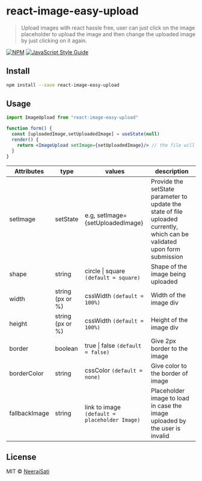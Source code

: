 # react-image-easy-upload

> Upload images with react hassle free, user can just click on the image placeholder to upload the image and then change the uploaded image by just clicking on it again.

[![NPM](https://img.shields.io/npm/v/react-image-easy-upload.svg)](https://www.npmjs.com/package/react-image-easy-upload) [![JavaScript Style Guide](https://img.shields.io/badge/code_style-standard-brightgreen.svg)](https://standardjs.com)

## Install

```bash
npm install --save react-image-easy-upload
```

## Usage

```jsx
import ImageUpload from "react-image-easy-upload"

function form() {
  const [uploadedImage,setUploadedImage] = useState(null)
  render() {
    return <ImageUpload setImage={setUploadedImage}/> // the file will be updated to uploadedImage state
  }
}
```


Attributes  | type | values |  description
-- | -- | -- | --
setImage | setState | e.g, setImage={setUploadedImage} | Provide the setState parameter to update the state of file uploaded currently, which can be validated upon form submission
shape | string | circle \| square `(default = square)`  | Shape of the image being uploaded
width | string (px or %) | cssWidth `(default = 100%)`  | Width of the image div
height | string (px or %) | cssWidth `(default = 100%)`  | Height of the image div
border | boolean | true \| false `(default = false)`  | Give 2px border to the image
borderColor | string | cssColor `(default = none)`  | Give color to the border of image
fallbackImage | string | link to image `(default = placeholder Image)`  | Placeholder image to load in case the image uploaded by the user is invalid

## License

MIT © [NeerajSati](https://github.com/NeerajSati)
